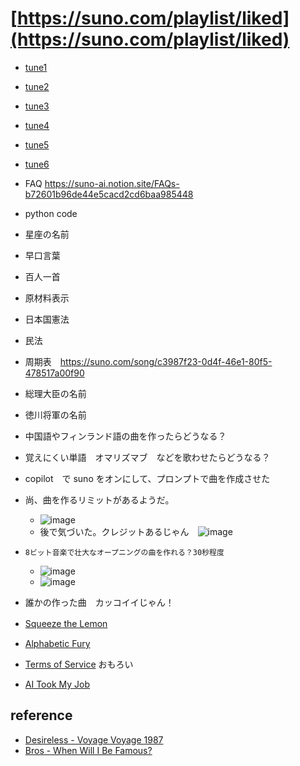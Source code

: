 <link rel="stylesheet" type="text/css" href="/assets/css/styles.css">

# [https://suno.com/playlist/liked](https://suno.com/playlist/liked) 
* [tune1](https://suno.com/song/3df40d57-f6ab-4888-8352-66e4df4fcb28)
* [tune2](https://suno.com/song/9d017039-bc0a-456c-819e-647fa1f4c89d)
* [tune3](https://suno.com/song/5e627dd7-2124-488e-8ec0-58a5479d10b2)
* [tune4](https://suno.com/song/2d4eb889-d9b5-47ac-83ad-a0d35570de16)
* [tune5](https://suno.com/song/c3987f23-0d4f-46e1-80f5-478517a00f90)
* [tune6](https://suno.com/song/27196be4-9ebc-4344-81c8-7fb2adc7c103)
 


* FAQ https://suno-ai.notion.site/FAQs-b72601b96de44e5cacd2cd6baa985448
* python code
* 星座の名前
* 早口言葉
* 百人一首
* 原材料表示
* 日本国憲法
* 民法
* 周期表　https://suno.com/song/c3987f23-0d4f-46e1-80f5-478517a00f90
* 総理大臣の名前
* 徳川将軍の名前
* 中国語やフィンランド語の曲を作ったらどうなる？
* 覚えにくい単語　オマリズマブ　などを歌わせたらどうなる？

* copilot　で suno をオンにして、プロンプトで曲を作成させた
* 尚、曲を作るリミットがあるようだ。
  * ![image](https://github.com/jamad/jamad.github.io/assets/949913/c6dae44d-d944-4bb4-97dd-4493782b38bf)
  * 後で気づいた。クレジットあるじゃん　![image](https://github.com/jamad/jamad.github.io/assets/949913/59005a0d-3499-4e00-9874-21cc2f5c732f)


* `8ビット音楽で壮大なオープニングの曲を作れる？30秒程度`
  * ![image](https://github.com/jamad/jamad.github.io/assets/949913/2b1ac7e6-a7c6-425d-9c92-37dd7f787f42)
  * ![image](https://github.com/jamad/jamad.github.io/assets/949913/0adf344f-d2c3-45d4-86eb-889cd772e34f)


* 誰かの作った曲　カッコイイじゃん！
* [Squeeze the Lemon](https://suno.com/song/ae657e1c-29b8-444a-9a62-8061ae27cfe2)　
* [Alphabetic Fury](https://suno.com/song/e96a0733-e9da-4dec-a97d-261655df1bd2)
* [Terms of Service](https://suno.com/song/4e6b1da9-b5b3-453d-a5df-aaafbe54b98d) おもろい
* [AI Took My Job](https://suno.com/song/14572e0f-a446-4625-90ff-3676a790a886)



## reference
* [Desireless - Voyage Voyage 1987](https://youtu.be/XU53fN16wc8)
* [Bros - When Will I Be Famous?](https://www.youtube.com/watch?v=NvQTTA9raJU)
